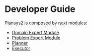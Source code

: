 # Developer Guide

Plansys2 is composed by next modules:

- [Domain Expert Module](../plansys2_domain_expert/README.md)
- [Problem Expert Module](../plansys2_domain_expert/README.md)
- [Planner](../plansys2_domain_expert/README.md)
- [Executor](../plansys2_domain_expert/README.md)
